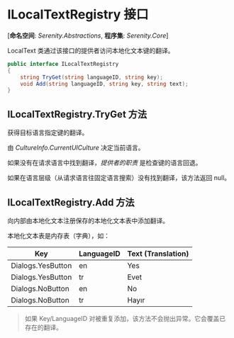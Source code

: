 # ILocalTextRegistry 接口 

[**命名空间**: *Serenity.Abstractions*, **程序集**: *Serenity.Core*]

LocalText 类通过该接口的提供者访问本地化文本键的翻译。

```cs
public interface ILocalTextRegistry
{
    string TryGet(string languageID, string key);
    void Add(string languageID, string key, string text);
}
```

## ILocalTextRegistry.TryGet 方法 

获得目标语言指定键的翻译。

由 *CultureInfo.CurrentUICulture* 决定当前语言。

如果没有在请求语言中找到翻译，*提供者的职责* 是检查键的语言回退。

如果在语言层级（从请求语言往固定语言搜索）没有找到翻译，该方法返回 null。

## ILocalTextRegistry.Add 方法 

向内部由本地化文本注册保存的本地化文本表中添加翻译。

本地化文本表是内存表（字典），如：

Key                   |LanguageID|Text (Translation)
----------------------|----------|-------------------
Dialogs.YesButton     |en        |Yes
Dialogs.YesButton     |tr        |Evet
Dialogs.NoButton      |en        |No
Dialogs.NoButton      |tr        |Hayır


> 如果 Key/LanguageID 对被重复添加，该方法不会抛出异常。它会覆盖已存在的翻译。


